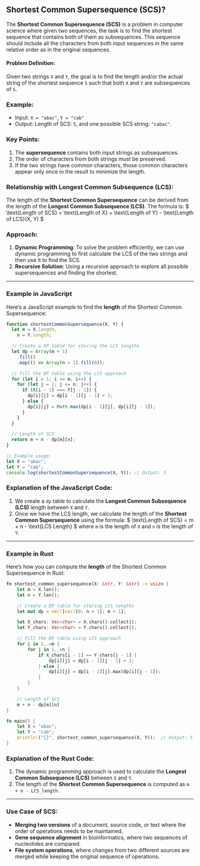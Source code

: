 ## Shortest Common Supersequence (SCS)?

The **Shortest Common Supersequence (SCS)** is a problem in computer science where given two sequences, the task is to find the shortest sequence that contains both of them as subsequences. This sequence should include all the characters from both input sequences in the same relative order as in the original sequences.

#### Problem Definition:

Given two strings `X` and `Y`, the goal is to find the length and/or the actual string of the shortest sequence `S` such that both `X` and `Y` are subsequences of `S`.

### Example:

- Input: `X = "abac"`, `Y = "cab"`
- Output: Length of SCS: `5`, and one possible SCS string: `"cabac"`.

### Key Points:

1. The **supersequence** contains both input strings as subsequences.
2. The order of characters from both strings must be preserved.
3. If the two strings have common characters, those common characters appear only once in the result to minimize the length.

### Relationship with Longest Common Subsequence (LCS):

The length of the **Shortest Common Supersequence** can be derived from the length of the **Longest Common Subsequence (LCS)**. The formula is:
$ \text{Length of SCS} = \text{Length of X} + \text{Length of Y} - \text{Length of LCS}(X, Y) $

### Approach:

1. **Dynamic Programming**: To solve the problem efficiently, we can use dynamic programming to first calculate the LCS of the two strings and then use it to find the SCS.
2. **Recursive Solution**: Using a recursive approach to explore all possible supersequences and finding the shortest.

---

### Example in JavaScript

Here’s a JavaScript example to find the **length** of the Shortest Common Supersequence:

```javascript
function shortestCommonSupersequence(X, Y) {
  let m = X.length,
    n = Y.length;

  // Create a DP table for storing the LCS lengths
  let dp = Array(m + 1)
    .fill()
    .map(() => Array(n + 1).fill(0));

  // Fill the DP table using the LCS approach
  for (let i = 1; i <= m; i++) {
    for (let j = 1; j <= n; j++) {
      if (X[i - 1] === Y[j - 1]) {
        dp[i][j] = dp[i - 1][j - 1] + 1;
      } else {
        dp[i][j] = Math.max(dp[i - 1][j], dp[i][j - 1]);
      }
    }
  }

  // Length of SCS
  return m + n - dp[m][n];
}

// Example usage:
let X = "abac";
let Y = "cab";
console.log(shortestCommonSupersequence(X, Y)); // Output: 5
```

### Explanation of the JavaScript Code:

1. We create a `dp` table to calculate the **Longest Common Subsequence (LCS)** length between `X` and `Y`.
2. Once we have the LCS length, we calculate the length of the **Shortest Common Supersequence** using the formula:
   $ \text{Length of SCS} = m + n - \text{LCS Length} $
   where `m` is the length of `X` and `n` is the length of `Y`.

---

### Example in Rust

Here’s how you can compute the **length** of the Shortest Common Supersequence in Rust:

```rust
fn shortest_common_supersequence(X: &str, Y: &str) -> usize {
    let m = X.len();
    let n = Y.len();

    // Create a DP table for storing LCS lengths
    let mut dp = vec![vec![0; n + 1]; m + 1];

    let X_chars: Vec<char> = X.chars().collect();
    let Y_chars: Vec<char> = Y.chars().collect();

    // Fill the DP table using LCS approach
    for i in 1..=m {
        for j in 1..=n {
            if X_chars[i - 1] == Y_chars[j - 1] {
                dp[i][j] = dp[i - 1][j - 1] + 1;
            } else {
                dp[i][j] = dp[i - 1][j].max(dp[i][j - 1]);
            }
        }
    }

    // Length of SCS
    m + n - dp[m][n]
}

fn main() {
    let X = "abac";
    let Y = "cab";
    println!("{}", shortest_common_supersequence(X, Y));  // Output: 5
}
```

### Explanation of the Rust Code:

1. The dynamic programming approach is used to calculate the **Longest Common Subsequence (LCS)** between `X` and `Y`.
2. The length of the **Shortest Common Supersequence** is computed as `m + n - LCS_length`.

---

### Use Case of SCS:

- **Merging two versions** of a document, source code, or text where the order of operations needs to be maintained.
- **Gene sequence alignment** in bioinformatics, where two sequences of nucleotides are compared.
- **File system operations**, where changes from two different sources are merged while keeping the original sequence of operations.
